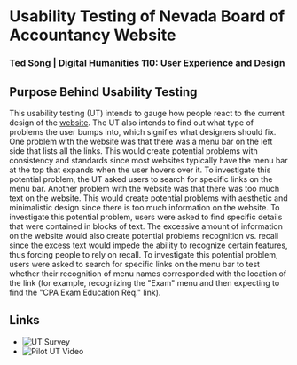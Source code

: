 # Usability Testing of Nevada Board of Accountancy Website
### Ted Song | Digital Humanities 110: User Experience and Design

## Purpose Behind Usability Testing
This usability testing (UT) intends to gauge how people react to the current design of the [website](https://www.nvaccountancy.com/).
The UT also intends to find out what type of problems the user bumps into, which signifies what designers should fix.
One problem with the website was that there was a menu bar on the left side that lists all the links.
This would create potential problems with consistency and standards since most websites typically have the menu bar at the top that expands when the user hovers over it.
To investigate this potential problem, the UT asked users to search for specific links on the menu bar.
Another problem with the website was that there was too much text on the website.
This would create potential problems with aesthetic and minimalistic design since there is too much information on the website.
To investigate this potential problem, users were asked to find specific details that were contained in blocks of text.
The excessive amount of information on the website would also create potential problems recognition vs. recall since the excess text would impede the ability to recognize certain features, thus forcing people to rely on recall.
To investigate this potential problem, users were asked to search for specific links on the menu bar to test whether their recognition of menu names corresponded with the location of the link (for example, recognizing the "Exam" menu and then expecting to find the "CPA Exam Education Req." link).

## Links
- ![UT Survey](https://docs.google.com/forms/d/1ai3fL4RrOHbGPT53gS4uzpDL_c2qIkTyiBsdimI3Hnc/edit?usp=sharing)
- ![Pilot UT Video](https://drive.google.com/file/d/1XMbGC9IlN_L0e3MbrUfHKMRbB3O2Ndco/view?usp=sharing)

